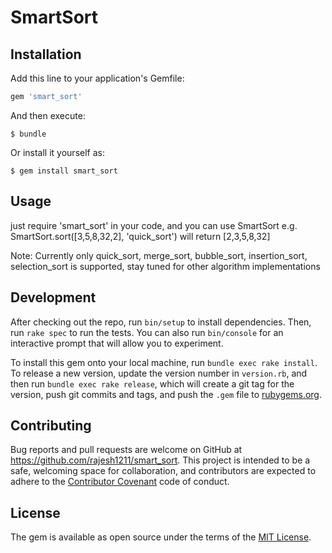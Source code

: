 # SmartSort

## Installation

Add this line to your application's Gemfile:

```ruby
gem 'smart_sort'
```

And then execute:

    $ bundle

Or install it yourself as:

    $ gem install smart_sort

## Usage

just require 'smart_sort' in your code, and you can use SmartSort e.g.
SmartSort.sort([3,5,8,32,2], 'quick_sort')
will return [2,3,5,8,32]


Note: Currently only quick_sort, merge_sort, bubble_sort, insertion_sort, selection_sort is supported, stay tuned for other algorithm implementations

## Development

After checking out the repo, run `bin/setup` to install dependencies. Then, run `rake spec` to run the tests. You can also run `bin/console` for an interactive prompt that will allow you to experiment.

To install this gem onto your local machine, run `bundle exec rake install`. To release a new version, update the version number in `version.rb`, and then run `bundle exec rake release`, which will create a git tag for the version, push git commits and tags, and push the `.gem` file to [rubygems.org](https://rubygems.org).

## Contributing

Bug reports and pull requests are welcome on GitHub at https://github.com/rajesh1211/smart_sort. This project is intended to be a safe, welcoming space for collaboration, and contributors are expected to adhere to the [Contributor Covenant](contributor-covenant.org) code of conduct.


## License

The gem is available as open source under the terms of the [MIT License](http://opensource.org/licenses/MIT).

